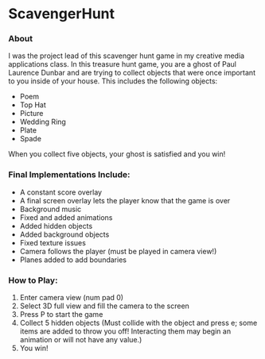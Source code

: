 # ScavengerHunt

### About

I was the project lead of this scavenger hunt game in my creative media applications class. In this treasure hunt game, you are a ghost of Paul Laurence Dunbar and are trying to collect objects that were once important to you inside of your house. This includes the following objects:

- Poem
- Top Hat
- Picture
- Wedding Ring
- Plate
- Spade

When you collect five objects, your ghost is satisfied and you win!

### Final Implementations Include:

- A constant score overlay
- A final screen overlay lets the player know that the game is over
- Background music
- Fixed and added animations
- Added hidden objects
- Added background objects
- Fixed texture issues
- Camera follows the player (must be played in camera view!)
- Planes added to add boundaries

### How to Play:

1. Enter camera view (num pad 0)
2. Select 3D full view and fill the camera to the screen
3. Press P to start the game
4. Collect 5 hidden objects (Must collide with the object and press e; some items are added to throw you off! Interacting them may begin an animation or will not have any value.)
5. You win!
